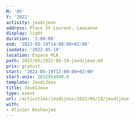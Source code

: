 ```yaml
---
M: '05'
Y: '2022'
activity: jeudijeux
address: Place St-Laurent, Lausanne
display: light
duration: '2:00:00'
end: '2022-05-19T14:00:00+02:00'
isodate: '2022-05-19'
location: Espace MLK
path: 2022/05/2022-05-19-jeudijeux.md
prix: gratuit
start: '2022-05-19T12:00:00+02:00'
start-unix: 1652954400.0
template: JeudiJeux
title: JeudiJeux
type: event
url: /activities/jeudijeux/2022/05/19/jeudijeux
with:
- Olivier Keshavjee
---
```

